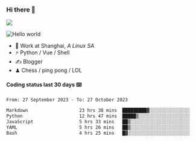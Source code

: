 ### Hi there 👋
![](https://komarev.com/ghpvc/?username=Xuhandsome)


<img src="https://github-readme-stats.vercel.app/api?username=XuHandsome&show_icons=true&theme=merko" alt="Hello world">

<br/>

- 🍻  Work at Shanghai, _A Linux SA_
- ⚡  Python / Vue / Shell
- ✍️  Blogger
- ♟  Chess / ping pong / LOL

#### Coding status last 30 days ⌨️

<!--START_SECTION:waka-->

```txt
From: 27 September 2023 - To: 27 October 2023

Markdown                   23 hrs 38 mins  █████████▓░░░░░░░░░░░░░░░   39.20 %
Python                     12 hrs 47 mins  █████▒░░░░░░░░░░░░░░░░░░░   21.21 %
JavaScript                 5 hrs 33 mins   ██▒░░░░░░░░░░░░░░░░░░░░░░   09.22 %
YAML                       5 hrs 26 mins   ██▒░░░░░░░░░░░░░░░░░░░░░░   09.03 %
Bash                       4 hrs 25 mins   █▓░░░░░░░░░░░░░░░░░░░░░░░   07.33 %
```

<!--END_SECTION:waka-->
